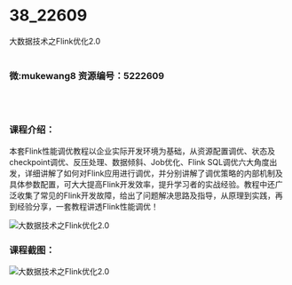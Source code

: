 # 38_22609
大数据技术之Flink优化2.0
<br/></br>
<h3>微:mukewang8 资源编号：5222609</h3>
<br/></br>
<h3>课程介绍：</h3>
<p>本套<a title="查看与 Flink 相关的文章" target="_blank">Flink</a>性能调优教程以企业实际开发环境为基础，从资源配置调优、状态及checkpoint调优、反压处理、数据倾斜、Job优化、Flink SQL调优六大角度出发，详细讲解了如何对Flink应用进行调优，并分别讲解了调优策略的内部机制及具体参数配置，可大大提高Flink开发效率，提升学习者的实战经验。教程中还广泛收集了常见的Flink开发故障，给出了问题解决思路及指导，从原理到实践，再到经验分享，一套教程讲透Flink性能调优！</p>
<p><img src="https://www.ko996.com/wp-content/uploads/img/2022/01/1-60-300x166.png" alt="大数据技术之Flink优化2.0"></p>
<div class="info-desc">
<h3>课程截图：</h3>
<p><img src="https://www.ko996.com/wp-content/uploads/img/2022/01/2-60.png" alt="大数据技术之Flink优化2.0"></p>


			
</div>
